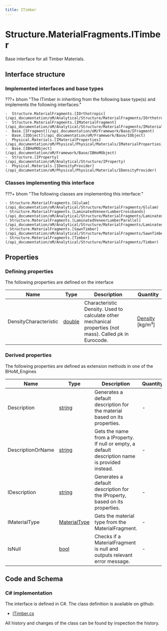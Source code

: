 ```yaml
---
title: ITimber
---
```


# Structure.MaterialFragments.ITimber

Base interface for all Timber Materials.

## Interface structure

### Implemented interfaces and base types

???+ bhom "The ITimber in inheriting from the following base type(s) and implements the following interfaces:"

    -  Structure.MaterialFragments.[IOrthotropic](/api_documentation/oM/Analytical/Structure/MaterialFragments/IOrthotropic)
    -  Structure.MaterialFragments.[IMaterialFragment](/api_documentation/oM/Analytical/Structure/MaterialFragments/IMaterialFragment)
    -  Base.[IFragment](/api_documentation/oM/Framework/Base/IFragment)
    -  Base.[IObject](/api_documentation/oM/Framework/Base/IObject)
    -  Physical.Materials.[IMaterialProperties](/api_documentation/oM/Physical/Physical/Materials/IMaterialProperties)
    -  Base.[IBHoMObject](/api_documentation/oM/Framework/Base/IBHoMObject)
    -  Structure.[IProperty](/api_documentation/oM/Analytical/Structure/IProperty)
    -  Physical.Materials.[IDensityProvider](/api_documentation/oM/Physical/Physical/Materials/IDensityProvider)


### Classes implementing this interface

???+ bhom "The following classes are implementing this interface:"

    - Structure.MaterialFragments.[Glulam](/api_documentation/oM/Analytical/Structure/MaterialFragments/Glulam)
    - Structure.MaterialFragments.[LaminatedVeneerLumberCrossbands](/api_documentation/oM/Analytical/Structure/MaterialFragments/LaminatedVeneerLumberCrossbands)
    - Structure.MaterialFragments.[LaminatedVeneerLumberParallel](/api_documentation/oM/Analytical/Structure/MaterialFragments/LaminatedVeneerLumberParallel)
    - Structure.MaterialFragments.[SawnTimber](/api_documentation/oM/Analytical/Structure/MaterialFragments/SawnTimber)
    - Structure.MaterialFragments.[Timber](/api_documentation/oM/Analytical/Structure/MaterialFragments/Timber)


## Properties



### Defining properties

The following properties are defined on the interface

| Name             | Type             | Description      | Quantity         |
|------------------|------------------|------------------|------------------|
| DensityCharacteristic | [double](https://learn.microsoft.com/en-us/dotnet/api/System.Double?view=netstandard-2.0) | Characteristic Density. Used to calculate other mechanical properties (not mass). Called ρk in Eurocode. | [Density](/api_documentation/oM/Dimensional/Quantities/Attributes/Density) [kg/m³] |


### Derived properties

The following properties are defined as extension methods in one of the BHoM_Engines

| Name             | Type             | Description      | Quantity         | Engine           |
|------------------|------------------|------------------|------------------|------------------|
| Description | [string](https://learn.microsoft.com/en-us/dotnet/api/System.String?view=netstandard-2.0) | Generates a default description for the material based on its properties. | - | Structure_Engine |
| DescriptionOrName | [string](https://learn.microsoft.com/en-us/dotnet/api/System.String?view=netstandard-2.0) | Gets the name from a IProperty. If null or empty, a default description name is provided instead. | - | Structure_Engine |
| IDescription | [string](https://learn.microsoft.com/en-us/dotnet/api/System.String?view=netstandard-2.0) | Generates a default description for the IProperty, based on its properties. | - | Structure_Engine |
| IMaterialType | [MaterialType](/api_documentation/oM/Analytical/Structure/MaterialFragments/MaterialType) | Gets the material type from the MaterialFragment. | - | Structure_Engine |
| IsNull | [bool](https://learn.microsoft.com/en-us/dotnet/api/System.Boolean?view=netstandard-2.0) | Checks if a MaterialFragment is null and outputs relevant error message. | - | Structure_Engine |


## Code and Schema

### C# implementation

The interface is defined in C#. The class definition is available on github:

- [ITimber.cs](https://github.com/BHoM/BHoM/blob/develop/Structure_oM/MaterialFragments\ITimber.cs)

All history and changes of the class can be found by inspection the history.
